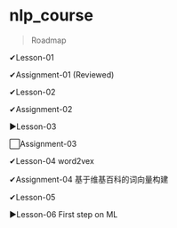 # nlp_course

> Roadmap

✔Lesson-01

✔Assignment-01 (Reviewed)

✔Lesson-02

✔Assignment-02

▶Lesson-03

⬜Assignment-03

✔Lesson-04 word2vex

✔Assignment-04 基于维基百科的词向量构建

✔Lesson-05

▶Lesson-06 First step on ML
